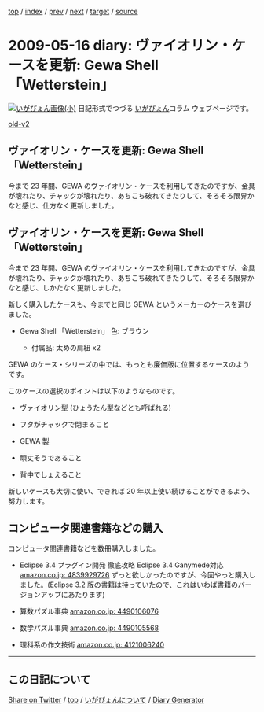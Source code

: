 [top](../index.html) 
 / [index](index.html) 
 / [prev](ig090506.html) 
 / [next](ig090518.html) 
 / [target](https://igapyon.github.io/diary/2009/ig090516.html) 
 / [source](https://github.com/igapyon/diary/blob/gh-pages/2009/ig090516.html.src.md) 

2009-05-16 diary: ヴァイオリン・ケースを更新: Gewa Shell 「Wetterstein」
=====================================================================================================
[![いがぴょん画像(小)](https://igapyon.github.io/diary/images/iga200306s.jpg "いがぴょん")](https://igapyon.github.io/diary/memo/memoigapyon.html) 日記形式でつづる [いがぴょん](https://igapyon.github.io/diary/memo/memoigapyon.html)コラム ウェブページです。

[old-v2](ig090516-orig.html)

## ヴァイオリン・ケースを更新: Gewa Shell 「Wetterstein」

今まで 23 年間、GEWA のヴァイオリン・ケースを利用してきたのですが、金具が壊れたり、チャックが壊れたり、あちこち破れてきたりして、そろそろ限界かなと感じ、仕方なく更新しました。


## ヴァイオリン・ケースを更新: Gewa Shell 「Wetterstein」

今まで 23 年間、GEWA のヴァイオリン・ケースを利用してきたのですが、金具が壊れたり、チャックが壊れたり、あちこち破れてきたりして、そろそろ限界かなと感じ、しかたなく更新しました。

新しく購入したケースも、今までと同じ GEWA というメーカーのケースを選びました。

* Gewa Shell 「Wetterstein」 色: ブラウン
  
  * 付属品: 太めの肩紐 x2
  

GEWA のケース・シリーズの中では、もっとも廉価版に位置するケースのようです。

このケースの選択のポイントは以下のようなものです。

* ヴァイオリン型 (ひょうたん型などとも呼ばれる)
  
* フタがチャックで閉まること
  
* GEWA 製
  
* 頑丈そうであること
  
* 背中でしょえること

新しいケースも大切に使い、できれば 20 年以上使い続けることができるよう、努力します。

## コンピュータ関連書籍などの購入

コンピュータ関連書籍などを数冊購入しました。

* Eclipse 3.4 プラグイン開発 徹底攻略 Eclipse 3.4 Ganymede対応
  [amazon.co.jp: 4839929726](http://www.amazon.co.jp/exec/obidos/ASIN/4839929726/igapyondiary-22)
  ずっと欲しかったのですが、今回やっと購入しました。(Eclipse 3.2 版の書籍は持っていたので、これはいわば書籍のバージョンアップにあたります)
  
* 算数パズル事典
  [amazon.co.jp: 4490106076](http://www.amazon.co.jp/exec/obidos/ASIN/4490106076/igapyondiary-22)
  
* 数学パズル事典
  [amazon.co.jp: 4490105568](http://www.amazon.co.jp/exec/obidos/ASIN/4490105568/igapyondiary-22)
  
* 理科系の作文技術
  [amazon.co.jp: 4121006240](http://www.amazon.co.jp/exec/obidos/ASIN/4121006240/igapyondiary-22)


----------------------------------------------------------------------------------------------------

## この日記について

[Share on Twitter](https://twitter.com/intent/tweet?hashtags=igapyon%2Cdiary%2C%E3%81%84%E3%81%8C%E3%81%B4%E3%82%87%E3%82%93&text=%E3%83%B4%E3%82%A1%E3%82%A4%E3%82%AA%E3%83%AA%E3%83%B3%E3%83%BB%E3%82%B1%E3%83%BC%E3%82%B9%E3%82%92%E6%9B%B4%E6%96%B0%3A+Gewa+Shell+%E3%80%8CWetterstein%E3%80%8D&url=https%3A%2F%2Figapyon.github.io%2Fdiary%2F2009%2Fig090516.html) / [top](../index.html) / [いがぴょんについて](https://igapyon.github.io/diary/memo/memoigapyon.html) / [Diary Generator](https://github.com/igapyon/igapyonv3)

